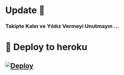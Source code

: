 # Update 💬
### Takipte Kalın ve Yıldız Vermeyi Unutmayın ...


# 🚀 Deploy to heroku
[![Deploy](https://www.herokucdn.com/deploy/button.svg)](https://heroku.com/deploy?template=https://github.com/MehmetAtes21/TaggerBot)
-









